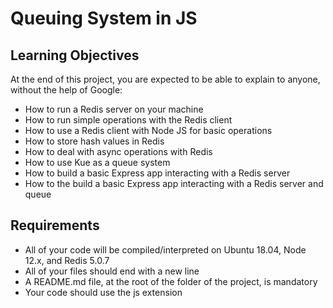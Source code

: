 # Queuing System in JS

## Learning Objectives
At the end of this project, you are expected to be able to explain to anyone, without the help of Google:

 - How to run a Redis server on your machine
 - How to run simple operations with the Redis client
 - How to use a Redis client with Node JS for basic operations
 - How to store hash values in Redis
 - How to deal with async operations with Redis
 - How to use Kue as a queue system
 - How to build a basic Express app interacting with a Redis server
 - How to the build a basic Express app interacting with a Redis server and queue

## Requirements
 - All of your code will be compiled/interpreted on Ubuntu 18.04, Node 12.x, and Redis 5.0.7
 - All of your files should end with a new line
 - A README.md file, at the root of the folder of the project, is mandatory
 - Your code should use the js extension